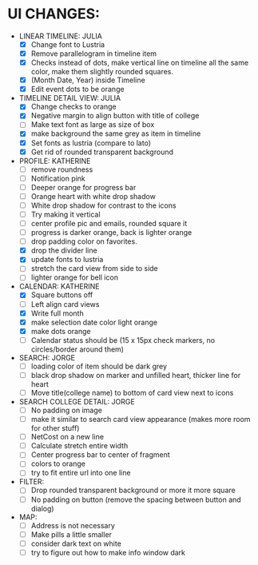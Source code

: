 # UI CHANGES:
- LINEAR TIMELINE: JULIA
  - [X] Change font to Lustria 
  - [X] Remove parallelogram in timeline item
  - [X] Checks instead of dots, make vertical line on timeline all the same color, make them slightly rounded squares.
  - [X] (Month Date, Year) inside Timeline
  - [X] Edit event dots to be orange
- TIMELINE DETAIL VIEW: JULIA
  - [X] Change checks to orange
  - [X] Negative margin to align button with title of college
  - [ ] Make text font as large as size of box
  - [X] make background the same grey as item in timeline
  - [X] Set fonts as lustria (compare to lato)
  - [X] Get rid of rounded transparent background
- PROFILE: KATHERINE
  - [ ] remove roundness
  - [ ] Notification pink
  - [ ] Deeper orange for progress bar
  - [ ] Orange heart with white drop shadow
  - [ ] White drop shadow for contrast to the icons
  - [ ] Try making it vertical
  - [ ] center profile pic and emails, rounded square it
  - [ ] progress is darker orange, back is lighter orange
  - [ ] drop padding color on favorites.
  - [X] drop the divider line
  - [X] update fonts to lustria
  - [ ] stretch the card view from side to side
  - [ ] lighter orange for bell icon
- CALENDAR: KATHERINE
  - [X] Square buttons off
  - [ ] Left align card views
  - [X] Write full month
  - [X] make selection date color light orange
  - [X] make dots orange
  - [ ] Calendar status should be (15 x 15px check markers, no circles/border around them)
- SEARCH: JORGE
  - [ ] loading color of item should be dark grey
  - [ ] black drop shadow on marker and unfilled heart, thicker line for heart
  - [ ] Move title(college name) to bottom of card view next to icons
- SEARCH COLLEGE DETAIL: JORGE
  - [ ] No padding on image
  - [ ] make it similar to search card view appearance (makes more room for other stuff)
  - [ ] NetCost on a new line
  - [ ] Calculate stretch entire width
  - [ ] Center progress bar to center of fragment
  - [ ] colors to orange
  - [ ] try to fit entire url into one line
- FILTER: 
  - [ ] Drop rounded transparent background or more it more square
  - [ ] No padding on button (remove the spacing between button and dialog)
- MAP: 
  - [ ] Address is not necessary
  - [ ] Make pills a little smaller
  - [ ] consider dark text on white
  - [ ] try to figure out how to make info window dark
